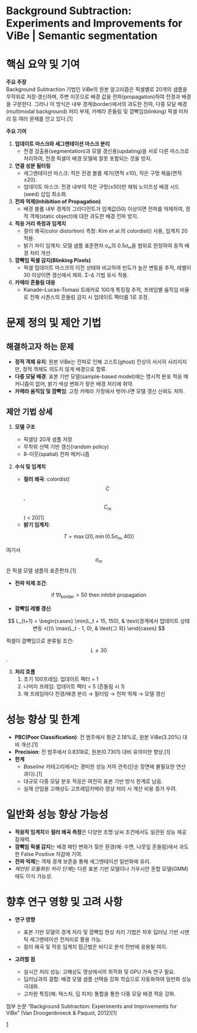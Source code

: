 # Background Subtraction: Experiments and Improvements for ViBe | Semantic segmentation

# 핵심 요약 및 기여

**주요 주장**  
Background Subtraction 기법인 ViBe의 원본 알고리즘은 픽셀별로 20개의 샘플을 무작위로 저장·갱신하며, 주변 이웃으로 배경 값을 전파(propagation)하여 전경과 배경을 구분한다. 그러나 이 방식은 내부 경계(border)에서의 과도한 전파, 다중 모달 배경(multimodal background) 처리 부재, 카메라 흔들림 및 깜빡임(blinking) 픽셀 미처리 등 여러 문제를 안고 있다.[1]

**주요 기여**  
1. **업데이트 마스크와 세그멘테이션 마스크 분리**  
   - 전경 검출용(segmentation)과 모델 갱신용(updating)을 서로 다른 마스크로 처리하여, 전경 픽셀이 배경 모델에 잘못 포함되는 것을 방지.  
2. **연결 성분 필터링**  
   - 세그멘테이션 마스크: 작은 전경 블롭 제거(면적 ≤10), 작은 구멍 채움(면적 ≤20).  
   - 업데이트 마스크: 전경 내부의 작은 구멍(≤50)만 채워 노이즈성 배경 시드(seed) 삽입 최소화.  
3. **전파 억제(Inhibition of Propagation)**  
   - 배경 블롭 내부 경계의 그라디언트가 임계값(50) 이상이면 전파를 억제하여, 정적 객체(static object)에 대한 과도한 배경 전파 방지.  
4. **적응 거리 측정과 임계치**  
   - 컬러 왜곡(color distortion) 측정: Kim et al.의 colordist() 사용, 임계치 20 적용.  
   - 밝기 차이 임계치: 모델 샘플 표준편차 σₘ의 0.5σₘ을  범위로 한정하여 동적 배경 처리 개선.
5. **깜빡임 픽셀 감지(Blinking Pixels)**  
   - 픽셀 업데이트 마스크의 이전 상태와 비교하여 빈도가 높은 변동을 추적, 레벨이 30 이상이면 갱신에서 제외. Σ–Δ 기법 유사 적용.  
6. **카메라 흔들림 대응**  
   - Kanade–Lucas–Tomasi 트래커로 100개 특징점 추적, 프레임별 움직임 비율로 전체 시퀀스의 흔들림 감지 시 업데이트 팩터를 1로 조정.  

# 문제 정의 및 제안 기법

## 해결하고자 하는 문제  
- **정적 객체 유지**: 원본 ViBe는 전파로 인해 고스트(ghost) 잔상이 서서히 사라지지만, 정적 객체도 의도치 않게 배경으로 합류.  
- **다중 모달 배경**: 표본 기반 모델(sample-based model)에는 명시적 분포 적응 메커니즘이 없어, 밝기·색상 변화가 잦은 배경 처리에 취약.  
- **카메라 움직임 및 깜빡임**: 고정 카메라 가정에서 벗어나면 모델 갱신 신뢰도 저하.  

## 제안 기법 상세  

1. **모델 구조**  
   - 픽셀당 20개 샘플 저장  
   - 무작위 선택 기반 갱신(random policy)  
   - 8-이웃(spatial) 전파 메커니즘  

2. **수식 및 임계치**  
   - **컬러 왜곡**: colordist($$C$$, $$C_m$$) < 20[1]
   - **밝기 임계치**:  

$$
       T = \max\bigl(20,\min(0.5\sigma_m,40)\bigr)
     $$
     
  여기서 $$\sigma_m$$은 픽셀 모델 샘플의 표준편차.[1]
   
   - **전파 억제 조건**:  

$$
       \text{if } \nabla I_{\text{border}} > 50 \text{ then inhibit propagation}
     $$
   
   - **깜빡임 레벨 갱신**:  

$$
       L_{t+1} = \begin{cases}
       \min(L_t + 15, 150), & \text{경계에서 업데이트 상태 변동 시}\\
       \max(L_t - 1, 0), & \text{그 외}
       \end{cases}
     $$
     
  픽셀이 깜빡임으로 분류될 조건: $$L \ge 30$$.  

3. **처리 흐름**  
   1) 초기 100프레임: 업데이트 팩터 = 1  
   2) 나머지 프레임: 업데이트 팩터 = 5 (흔들림 시 1)  
   3) 매 프레임마다 전경/배경 분리 → 필터링 → 전파 억제 → 모델 갱신  

# 성능 향상 및 한계

- **PBC(Poor Classification)**: 전 범주에서 평균 2.18%로, 원본 ViBe(3.20%) 대비 개선.[1]
- **Precision**: 전 범주에서 0.8318로, 원본(0.7301) 대비 유의미한 향상.[1]
- **한계**  
  - *Baseline* 카테고리에서는 경미한 성능 저하 관측(단순 장면에 불필요한 연산 과다).[1]
  - 대규모 다중 모달 분포 적응은 여전히 표본 기반 방식 한계로 남음.  
  - 실제 산업용 고해상도·고프레임카메라 영상 처리 시 계산 비용 증가 우려.  

# 일반화 성능 향상 가능성

- **적응적 임계치**와 **컬러 왜곡 측정**은 다양한 조명·날씨 조건에서도 일관된 성능 제공 잠재력.  
- **깜빡임 픽셀 감지**는 배경 패턴 변화가 잦은 환경(예: 수면, 나뭇잎 흔들림)에서 과도한 False Positive 저감에 기여.  
- **전파 억제**는 객체 경계 보존을 통해 세그멘테이션 일반화에 유리.  
- *제안된 모듈화된 처리 단계*는 다른 표본 기반 모델이나 가우시안 혼합 모델(GMM)에도 이식 가능성.  

# 향후 연구 영향 및 고려 사항

- **연구 영향**  
  - 표본 기반 모델의 경계 처리 및 깜빡임 현상 처리 기법은 차후 딥러닝 기반 시맨틱 세그멘테이션 전처리로 활용 가능.  
  - 컬러 왜곡 및 적응 임계치 접근법은 비디오 분석 전반에 응용될 여지.  

- **고려할 점**  
  - 실시간 처리 성능: 고해상도 영상에서의 최적화 및 GPU 가속 연구 필요.  
  - 딥러닝과의 결합: 배경 모델 샘플 선택을 강화 학습으로 자동화하여 일반화 성능 극대화.  
  - 고차원 특징(예: 텍스처, 딥 피처) 통합을 통한 다중 모달 배경 적응 강화.  

 첨부 논문 “Background Subtraction: Experiments and Improvements for ViBe” (Van Droogenbroeck & Paquot, 2012)[1]

[1](https://ppl-ai-file-upload.s3.amazonaws.com/web/direct-files/attachments/22370781/351dcb07-abdd-47ab-b30d-a58fd742e6bd/Background_subtraction_Experiments_and_improvements_for_ViBe.pdf)
